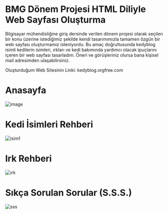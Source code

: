 # BMG Dönem Projesi  HTML Diliyle Web Sayfası Oluşturma
 Bilgisayar mühendisliğine giriş dersinde verilen dönem projesi olarak seçilen bir konu üzerine istediğimiz şekilde kendi tasarımımızla tamamen özgün bir web sayfası oluşturmamız isteniyordu. Bu amaç doğrultusunda kedyblog isimli kedilerin isimleri, ırkları ve kedi bakımında yardımcı olacak ipuçlarını içeren bir web sayfası tasarladım. Öneri ve görüşleriniz olursa bana kişisel mail adresimden ulaşabilirsiniz.
 <p>Oluşturduğum Web Sitesinin Linki: kedyblog.orgfree.com</p>
 
# Anasayfa
![image](https://user-images.githubusercontent.com/90787721/227058251-f20aa4c3-5ed0-4053-a91d-327c737ef47c.png)

# Kedi İsimleri Rehberi
![isim1](https://user-images.githubusercontent.com/90787721/227057421-3cff261c-0e45-4dd8-8e1e-9c4881c693f0.png)

# Irk Rehberi
![ırk](https://user-images.githubusercontent.com/90787721/227057531-8e2c7ab0-a22e-4874-81a6-d7ed70f38b91.png)


# Sıkça Sorulan Sorular (S.S.S.)
![sss](https://user-images.githubusercontent.com/90787721/227057603-731da1af-d211-4283-b790-4e1e07721907.png)


